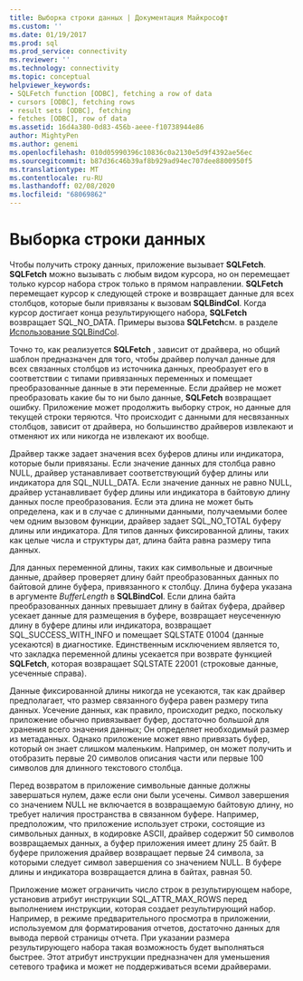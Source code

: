 ```yaml
---
title: Выборка строки данных | Документация Майкрософт
ms.custom: ''
ms.date: 01/19/2017
ms.prod: sql
ms.prod_service: connectivity
ms.reviewer: ''
ms.technology: connectivity
ms.topic: conceptual
helpviewer_keywords:
- SQLFetch function [ODBC], fetching a row of data
- cursors [ODBC], fetching rows
- result sets [ODBC], fetching
- fetches [ODBC], row of data
ms.assetid: 16d4a380-0d83-456b-aeee-f10738944e86
author: MightyPen
ms.author: genemi
ms.openlocfilehash: 010d05990396c10836c0a2130e5d9f4392ae56ec
ms.sourcegitcommit: b87d36c46b39af8b929ad94ec707dee8800950f5
ms.translationtype: MT
ms.contentlocale: ru-RU
ms.lasthandoff: 02/08/2020
ms.locfileid: "68069862"
---
```

# <a name="fetching-a-row-of-data"></a>Выборка строки данных
Чтобы получить строку данных, приложение вызывает **SQLFetch**. **SQLFetch** можно вызывать с любым видом курсора, но он перемещает только курсор набора строк только в прямом направлении. **SQLFetch** перемещает курсор к следующей строке и возвращает данные для всех столбцов, которые были привязаны к вызовам **SQLBindCol**. Когда курсор достигает конца результирующего набора, **SQLFetch** возвращает SQL_NO_DATA. Примеры вызова **SQLFetch**см. в разделе [Использование SQLBindCol](../../../odbc/reference/develop-app/using-sqlbindcol.md).  
  
 Точно то, как реализуется **SQLFetch** , зависит от драйвера, но общий шаблон предназначен для того, чтобы драйвер получал данные для всех связанных столбцов из источника данных, преобразует его в соответствии с типами привязанных переменных и помещает преобразованные данные в эти переменные. Если драйвер не может преобразовать какие бы то ни было данные, **SQLFetch** возвращает ошибку. Приложение может продолжить выборку строк, но данные для текущей строки теряются. Что происходит с данными для несвязанных столбцов, зависит от драйвера, но большинство драйверов извлекают и отменяют их или никогда не извлекают их вообще.  
  
 Драйвер также задает значения всех буферов длины или индикатора, которые были привязаны. Если значение данных для столбца равно NULL, драйвер устанавливает соответствующий буфер длины или индикатора для SQL_NULL_DATA. Если значение данных не равно NULL, драйвер устанавливает буфер длины или индикатора в байтовую длину данных после преобразования. Если эта длина не может быть определена, как и в случае с длинными данными, получаемыми более чем одним вызовом функции, драйвер задает SQL_NO_TOTAL буферу длины или индикатора. Для типов данных фиксированной длины, таких как целые числа и структуры дат, длина байта равна размеру типа данных.  
  
 Для данных переменной длины, таких как символьные и двоичные данные, драйвер проверяет длину байт преобразованных данных по байтовой длине буфера, привязанного к столбцу. Длина буфера указана в аргументе *BufferLength* в **SQLBindCol**. Если длина байта преобразованных данных превышает длину в байтах буфера, драйвер усекает данные для размещения в буфере, возвращает неусеченную длину в буфере длины или индикатора, возвращает SQL_SUCCESS_WITH_INFO и помещает SQLSTATE 01004 (данные усекаются) в диагностике. Единственным исключением является то, что закладка переменной длины усекается при возврате функцией **SQLFetch**, которая возвращает SQLSTATE 22001 (строковые данные, усеченные справа).  
  
 Данные фиксированной длины никогда не усекаются, так как драйвер предполагает, что размер связанного буфера равен размеру типа данных. Усечение данных, как правило, происходит редко, поскольку приложение обычно привязывает буфер, достаточно большой для хранения всего значения данных; Он определяет необходимый размер из метаданных. Однако приложение может явно привязать буфер, который он знает слишком маленьким. Например, он может получить и отобразить первые 20 символов описания части или первые 100 символов для длинного текстового столбца.  
  
 Перед возвратом в приложение символьные данные должны завершаться нулем, даже если они были усечены. Символ завершения со значением NULL не включается в возвращаемую байтовую длину, но требует наличия пространства в связанном буфере. Например, предположим, что приложение использует строки, состоящие из символьных данных, в кодировке ASCII, драйвер содержит 50 символов возвращаемых данных, а буфер приложения имеет длину 25 байт. В буфере приложения драйвер возвращает первые 24 символа, за которыми следует символ завершения со значением NULL. В буфере длины и индикатора возвращается длина в байтах, равная 50.  
  
 Приложение может ограничить число строк в результирующем наборе, установив атрибут инструкции SQL_ATTR_MAX_ROWS перед выполнением инструкции, которая создает результирующий набор. Например, в режиме предварительного просмотра в приложении, используемом для форматирования отчетов, достаточно данных для вывода первой страницы отчета. При указании размера результирующего набора такая возможность будет выполняться быстрее. Этот атрибут инструкции предназначен для уменьшения сетевого трафика и может не поддерживаться всеми драйверами.
